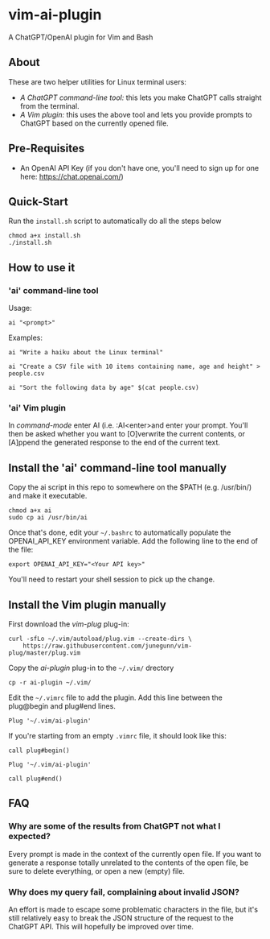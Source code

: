 # vim-ai-plugin

A ChatGPT/OpenAI plugin for Vim and Bash

## About

These are two helper utilities for Linux terminal users:
* *A ChatGPT command-line tool:* this lets you make ChatGPT calls straight from the terminal.
* *A Vim plugin:* this uses the above tool and lets you provide prompts to ChatGPT based on the currently opened file.

## Pre-Requisites

* An OpenAI API Key (if you don't have one, you'll need to sign up for one here: https://chat.openai.com/)

## Quick-Start

Run the ```install.sh``` script to automatically do all the steps below
```
chmod a+x install.sh
./install.sh
```

## How to use it

### 'ai' command-line tool

Usage:
```
ai "<prompt>"
```
Examples:
```
ai "Write a haiku about the Linux terminal"
```
```
ai "Create a CSV file with 10 items containing name, age and height" > people.csv
```
```
ai "Sort the following data by age" $(cat people.csv)
```
### 'ai' Vim plugin

In *command-mode* enter AI (i.e. :AI&lt;enter&gt;and enter your prompt.  You'll then be asked whether you want to [O]verwrite the current contents, or [A]ppend the generated response to the end of the current text.

## Install the 'ai' command-line tool manually

Copy the ai script in this repo to somewhere on the $PATH (e.g. /usr/bin/) and make it executable.
```
chmod a+x ai
sudo cp ai /usr/bin/ai
```
Once that's done, edit your ```~/.bashrc``` to automatically populate the OPENAI_API_KEY environment variable.  Add the following line to the end of the file:
```
export OPENAI_API_KEY="<Your API key>"
```
You'll need to restart your shell session to pick up the change.

## Install the Vim plugin manually
First download the *vim-plug* plug-in:
```
curl -sfLo ~/.vim/autoload/plug.vim --create-dirs \
	https://raw.githubusercontent.com/junegunn/vim-plug/master/plug.vim
```
Copy the *ai-plugin* plug-in to the ```~/.vim/``` drectory
```
cp -r ai-plugin ~/.vim/
```
Edit the ```~/.vimrc``` file to add the plugin.  Add this line between the plug@begin and plug#end lines.
```
Plug '~/.vim/ai-plugin'
```
If you're starting from an empty ```.vimrc``` file, it should look like this:
```
call plug#begin()

Plug '~/.vim/ai-plugin'

call plug#end()
```

## FAQ

### Why are some of the results from ChatGPT not what I expected?
Every prompt is made in the context of the currently open file.  If you want to generate a response totally unrelated to the contents of the open file, be sure to delete everything, or open a new (empty) file.

### Why does my query fail, complaining about invalid JSON?
An effort is made to escape some problematic characters in the file, but it's still relatively easy to break the JSON structure of the request to the ChatGPT API.  This will hopefully be improved over time.
